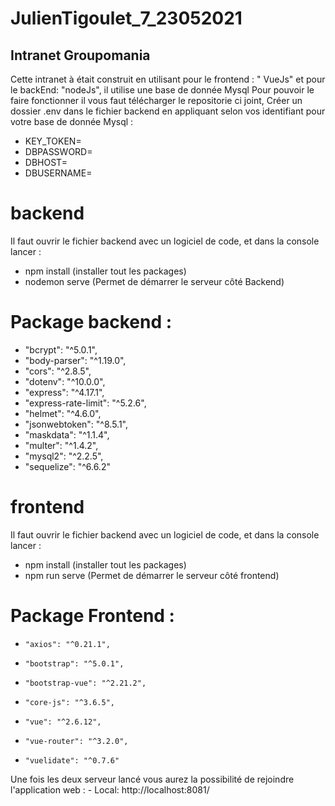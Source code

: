 # JulienTigoulet_7_23052021
## Intranet Groupomania
Cette intranet à était construit en utilisant pour le frontend : " VueJs" et pour le backEnd: "nodeJs", il utilise une base de donnée Mysql
Pour pouvoir le faire fonctionner il vous faut télécharger le repositorie ci joint,
Créer un dossier .env dans le fichier backend en appliquant selon vos identifiant pour votre base de donnée Mysql :
  * KEY_TOKEN=
  * DBPASSWORD=
  * DBHOST=
  * DBUSERNAME=


# backend
 Il faut ouvrir le fichier backend avec un logiciel de code, et dans la console lancer : 
  * npm install  (installer tout les packages)
  * nodemon serve (Permet de démarrer le serveur côté Backend)

# Package backend :
 *    "bcrypt": "^5.0.1",
 *    "body-parser": "^1.19.0",
 *    "cors": "^2.8.5",
 *    "dotenv": "^10.0.0",
 *    "express": "^4.17.1",
 *    "express-rate-limit": "^5.2.6",
 *    "helmet": "^4.6.0",
 *    "jsonwebtoken": "^8.5.1",
 *    "maskdata": "^1.1.4",
 *    "multer": "^1.4.2",
 *    "mysql2": "^2.2.5",
 *    "sequelize": "^6.6.2"

# frontend
 Il faut ouvrir le fichier backend avec un logiciel de code, et dans la console lancer : 
  * npm install  (installer tout les packages)
  * npm run serve (Permet de démarrer le serveur côté frontend)

# Package Frontend : 
 *     "axios": "^0.21.1",
 *     "bootstrap": "^5.0.1",
 *     "bootstrap-vue": "^2.21.2",
 *     "core-js": "^3.6.5",
 *     "vue": "^2.6.12",
 *     "vue-router": "^3.2.0",
 *     "vuelidate": "^0.7.6"


Une fois les deux serveur lancé vous aurez la possibilité de rejoindre l'application web :   - Local:   http://localhost:8081/
